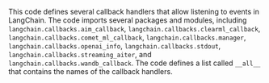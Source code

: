 This code defines several callback handlers that allow listening to events in LangChain. The code imports several packages and modules, including `langchain.callbacks.aim_callback`, `langchain.callbacks.clearml_callback`, `langchain.callbacks.comet_ml_callback`, `langchain.callbacks.manager`, `langchain.callbacks.openai_info`, `langchain.callbacks.stdout`, `langchain.callbacks.streaming_aiter`, and `langchain.callbacks.wandb_callback`. The code defines a list called `__all__` that contains the names of the callback handlers.

